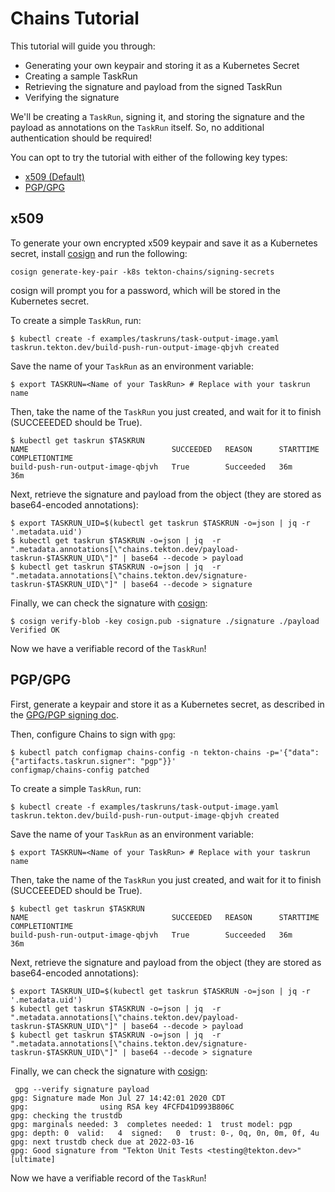 # Chains Tutorial
This tutorial will guide you through:
* Generating your own keypair and storing it as a Kubernetes Secret
* Creating a sample TaskRun
* Retrieving the signature and payload from the signed TaskRun
* Verifying the signature

We'll be creating a `TaskRun`, signing it, and storing the signature and the payload as annotations on the `TaskRun` itself.
So, no additional authentication should be required!

You can opt to try the tutorial with either of the following key types:
* [x509 (Default)](#x509)
* [PGP/GPG](#PGP/GPG)

## x509
To generate your own encrypted x509 keypair and save it as a Kubernetes secret, install [cosign](https://github.com/sigstore/cosign) and run the following:

```shell
cosign generate-key-pair -k8s tekton-chains/signing-secrets
```
cosign will prompt you for a password, which will be stored in the Kubernetes secret.

To create a simple `TaskRun`, run:

```shell
$ kubectl create -f examples/taskruns/task-output-image.yaml
taskrun.tekton.dev/build-push-run-output-image-qbjvh created
```

Save the name of your `TaskRun` as an environment variable:
```shell
$ export TASKRUN=<Name of your TaskRun> # Replace with your taskrun name
```

Then, take the name of the `TaskRun` you just created, and wait for it to finish (SUCCEEEDED should be True).

```shell
$ kubectl get taskrun $TASKRUN
NAME                                SUCCEEDED   REASON      STARTTIME   COMPLETIONTIME
build-push-run-output-image-qbjvh   True        Succeeded   36m         36m    
```

Next, retrieve the signature and payload from the object (they are stored as base64-encoded annotations):
```shell
$ export TASKRUN_UID=$(kubectl get taskrun $TASKRUN -o=json | jq -r '.metadata.uid')
$ kubectl get taskrun $TASKRUN -o=json | jq  -r ".metadata.annotations[\"chains.tekton.dev/payload-taskrun-$TASKRUN_UID\"]" | base64 --decode > payload
$ kubectl get taskrun $TASKRUN -o=json | jq  -r ".metadata.annotations[\"chains.tekton.dev/signature-taskrun-$TASKRUN_UID\"]" | base64 --decode > signature
```

Finally, we can check the signature with [cosign](https://github.com/sigstore/cosign):

```shell
$ cosign verify-blob -key cosign.pub -signature ./signature ./payload 
Verified OK
```

Now we have a verifiable record of the `TaskRun`!

## PGP/GPG
First, generate a keypair and store it as a Kubernetes secret, as described in the [GPG/PGP signing doc](signing.md#GPG/PGP).

Then, configure Chains to sign with `gpg`:
```
$ kubectl patch configmap chains-config -n tekton-chains -p='{"data":{"artifacts.taskrun.signer": "pgp"}}'
configmap/chains-config patched
```

To create a simple `TaskRun`, run:

```shell
$ kubectl create -f examples/taskruns/task-output-image.yaml
taskrun.tekton.dev/build-push-run-output-image-qbjvh created
```

Save the name of your `TaskRun` as an environment variable:
```shell
$ export TASKRUN=<Name of your TaskRun> # Replace with your taskrun name
```

Then, take the name of the `TaskRun` you just created, and wait for it to finish (SUCCEEEDED should be True).

```shell
$ kubectl get taskrun $TASKRUN
NAME                                SUCCEEDED   REASON      STARTTIME   COMPLETIONTIME
build-push-run-output-image-qbjvh   True        Succeeded   36m         36m    
```

Next, retrieve the signature and payload from the object (they are stored as base64-encoded annotations):
```shell
$ export TASKRUN_UID=$(kubectl get taskrun $TASKRUN -o=json | jq -r '.metadata.uid')
$ kubectl get taskrun $TASKRUN -o=json | jq  -r ".metadata.annotations[\"chains.tekton.dev/payload-taskrun-$TASKRUN_UID\"]" | base64 --decode > payload
$ kubectl get taskrun $TASKRUN -o=json | jq  -r ".metadata.annotations[\"chains.tekton.dev/signature-taskrun-$TASKRUN_UID\"]" | base64 --decode > signature
```

Finally, we can check the signature with [cosign](https://github.com/sigstore/cosign):

```shell
 gpg --verify signature payload
gpg: Signature made Mon Jul 27 14:42:01 2020 CDT
gpg:                using RSA key 4FCFD41D993B806C
gpg: checking the trustdb
gpg: marginals needed: 3  completes needed: 1  trust model: pgp
gpg: depth: 0  valid:   4  signed:   0  trust: 0-, 0q, 0n, 0m, 0f, 4u
gpg: next trustdb check due at 2022-03-16
gpg: Good signature from "Tekton Unit Tests <testing@tekton.dev>" [ultimate]
```

Now we have a verifiable record of the `TaskRun`!
